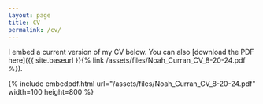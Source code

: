 ```yaml
---
layout: page
title: CV
permalink: /cv/
---
```


I embed a current version of my CV below. You can also [download the PDF here]({{ site.baseurl }}{% link /assets/files/Noah_Curran_CV_8-20-24.pdf %}).

{% include embedpdf.html url="/assets/files/Noah_Curran_CV_8-20-24.pdf" width=100 height=800 %}


